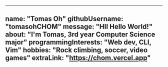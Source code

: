 ---
name: "Tomas Oh"
githubUsername: "tomasohCHOM"
message: "HII Hello World!"
about: "I'm Tomas, 3rd year Computer Science major"
programmingInterests: "Web dev, CLI, Vim"
hobbies: "Rock climbing, soccer, video games"
extraLink: "https://chom.vercel.app"
--